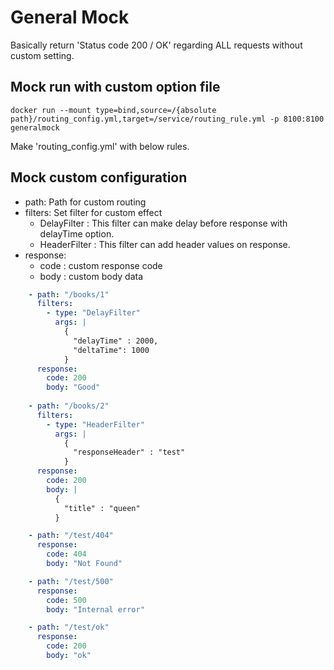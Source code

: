 # General Mock
Basically return 'Status code 200 / OK' regarding ALL requests without custom setting.

## Mock run with custom option file
```shell
docker run --mount type=bind,source=/{absolute path}/routing_config.yml,target=/service/routing_rule.yml -p 8100:8100 generalmock
```
Make 'routing_config.yml' with below rules.

## Mock custom configuration

- path: Path for custom routing
- filters: Set filter for custom effect
  - DelayFilter : This filter can make delay before response with delayTime option.
  - HeaderFilter : This filter can add header values on response.
- response:
  - code : custom response code
  - body : custom body data

```yml
    - path: "/books/1"
      filters:
        - type: "DelayFilter"
          args: |
            {
              "delayTime" : 2000,
              "deltaTime": 1000
            }
      response:
        code: 200
        body: "Good"
        
    - path: "/books/2"
      filters:
        - type: "HeaderFilter"
          args: |
            {
              "responseHeader" : "test"
            }
      response:
        code: 200
        body: |
          {
            "title" : "queen"
          }

    - path: "/test/404"
      response:
        code: 404
        body: "Not Found"

    - path: "/test/500"
      response:
        code: 500
        body: "Internal error"

    - path: "/test/ok"
      response:
        code: 200
        body: "ok"
```
